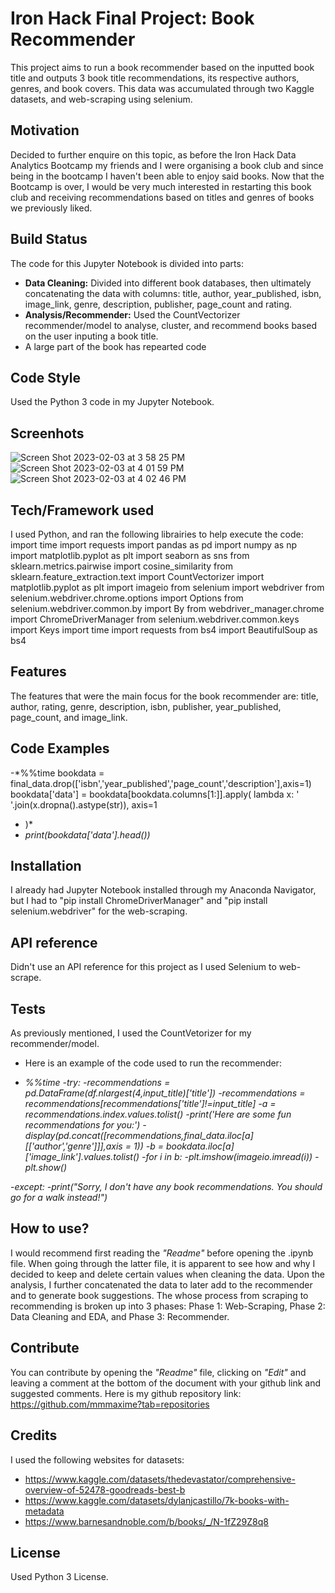# Iron Hack Final Project: Book Recommender
This project aims to run a book recommender based on the inputted book title and outputs 3 book title recommendations, its respective authors, genres, and book covers. This data was accumulated through two Kaggle datasets, and web-scraping using selenium. 

## Motivation
Decided to further enquire on this topic, as before the Iron Hack Data Analytics Bootcamp my friends and I were organising a book club and since being in the bootcamp I haven't been able to enjoy said books. Now that the Bootcamp is over, I would be very much interested in restarting this book club and receiving recommendations based on titles and genres of books we previously liked.  

## Build Status
The code for this Jupyter Notebook is divided into parts: 
  - __Data Cleaning:__ Divided into different book databases, then ultimately concatenating the data with columns: title, author, year_published, isbn,    image_link, genre, description, publisher, page_count and rating.
  - __Analysis/Recommender:__ Used the CountVectorizer recommender/model to analyse, cluster, and recommend books based on the user inputing a book title.
  - A large part of the book has repearted code

## Code Style
Used the Python 3 code in my Jupyter Notebook.

## Screenhots
![Screen Shot 2023-02-03 at 3 58 25 PM](https://user-images.githubusercontent.com/117981133/216635192-9e74001c-fca9-4a88-a20d-6aa9c48a7b32.png)
![Screen Shot 2023-02-03 at 4 01 59 PM](https://user-images.githubusercontent.com/117981133/216636080-24acca1b-ed76-4fa7-a2f7-a3c42e013907.png)
![Screen Shot 2023-02-03 at 4 02 46 PM](https://user-images.githubusercontent.com/117981133/216636282-25bb0e4d-6587-473a-afa1-a71c20431419.png)


## Tech/Framework used
I used Python, and ran the following librairies to help execute the code:
import time
import requests
import pandas as pd
import numpy as np
import matplotlib.pyplot as plt
import seaborn as sns
from sklearn.metrics.pairwise import cosine_similarity
from sklearn.feature_extraction.text import CountVectorizer
import matplotlib.pyplot as plt
import imageio
from selenium import webdriver
from selenium.webdriver.chrome.options import Options
from selenium.webdriver.common.by import By
from webdriver_manager.chrome import ChromeDriverManager
from selenium.webdriver.common.keys import Keys
import time
import requests
from bs4 import BeautifulSoup as bs4

## Features
The features that were the main focus for the book recommender are: title, author, rating, genre, description, isbn, publisher, year_published, page_count, and image_link. 

## Code Examples
-*%%time
bookdata = final_data.drop(['isbn','year_published','page_count','description'],axis=1)
bookdata['data'] = bookdata[bookdata.columns[1:]].apply(
    lambda x: ' '.join(x.dropna().astype(str)),
    axis=1
- )*
- *print(bookdata['data'].head())*

## Installation
I already had Jupyter Notebook installed through my Anaconda Navigator, but I had to "pip install ChromeDriverManager" and "pip install selenium.webdriver" for the web-scraping. 

## API reference
Didn't use an API reference for this project as I used Selenium to web-scrape. 

## Tests
As previously mentioned, I used the CountVetorizer for my recommender/model. 
- Here is an example of the code used to run the recommender:

- *%%time
-try:
    -recommendations = pd.DataFrame(df.nlargest(4,input_title)['title'])
    -recommendations = recommendations[recommendations['title']!=input_title]
    -a = recommendations.index.values.tolist()
    -print('Here are some fun recommendations for you:')
    -display(pd.concat([recommendations,final_data.iloc[a][['author','genre']]],axis = 1))
    -b = bookdata.iloc[a]['image_link'].values.tolist()
    -for i in b:
        -plt.imshow(imageio.imread(i))
        -plt.show()*
    
-*except: 
    -print("Sorry, I don't have any book recommendations. You should go for a walk instead!")*

## How to use?
I would recommend first reading the _"Readme"_ before opening the .ipynb file. When going through the latter file, it is apparent to see how and why I decided to keep and delete certain values when cleaning the data. Upon the analysis, I further concatenated the data to later add to the recommender and to generate book suggestions. The whose process from scraping to recommending is broken up into 3 phases: Phase 1: Web-Scraping, Phase 2: Data Cleaning and EDA, and Phase 3: Recommender.

## Contribute
You can contribute by opening the _"Readme"_ file, clicking on _"Edit"_ and leaving a comment at the bottom of the document with your github link and suggested comments. 
Here is my github repository link: https://github.com/mmmaxime?tab=repositories

## Credits
I used the following websites for datasets:
- https://www.kaggle.com/datasets/thedevastator/comprehensive-overview-of-52478-goodreads-best-b
- https://www.kaggle.com/datasets/dylanjcastillo/7k-books-with-metadata
- https://www.barnesandnoble.com/b/books/_/N-1fZ29Z8q8

## License
Used Python 3 License. 
